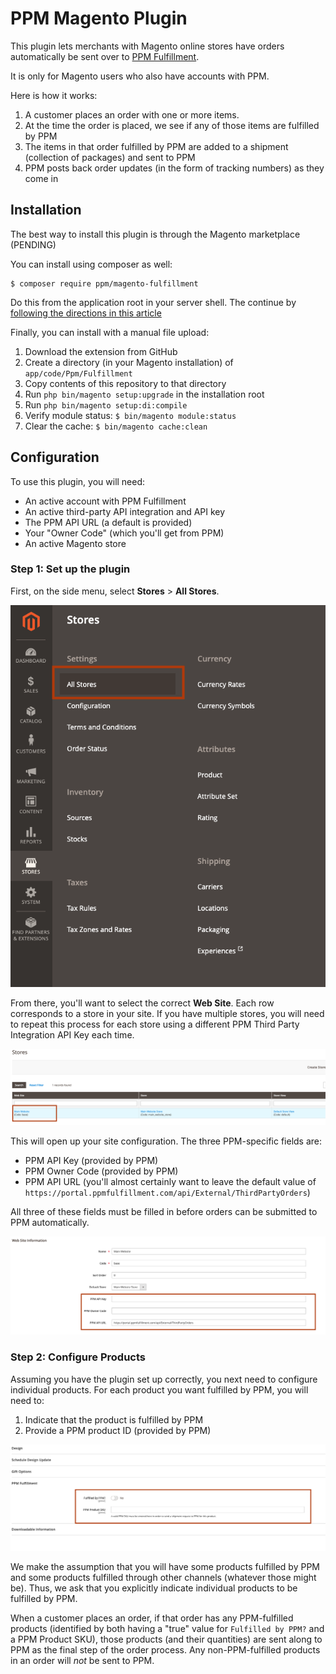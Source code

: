 # PPM Magento Plugin

This plugin lets merchants with Magento online stores have orders automatically
be sent over to [PPM Fulfillment](http://home.ppmfulfillment.com/).

It is only for Magento users who also have accounts with PPM.

Here is how it works:

1. A customer places an order with one or more items.
2. At the time the order is placed, we see if any of those items are fulfilled
   by PPM
3. The items in that order fulfilled by PPM are added to a shipment (collection
   of packages) and sent to PPM
4. PPM posts back order updates (in the form of tracking numbers) as they come
   in

## Installation

The best way to install this plugin is through the Magento marketplace (PENDING)

You can install using composer as well:

```
$ composer require ppm/magento-fulfillment
```

Do this from the application root in your server shell. The continue by
[following the directions in this
article](https://devdocs.magento.com/extensions/install/)

Finally, you can install with a manual file upload:

1. Download the extension from GitHub
2. Create a directory (in your Magento installation) of `app/code/Ppm/Fulfillment`
3. Copy contents of this repository to that directory
4. Run `php bin/magento setup:upgrade` in the installation root
5. Run `php bin/magento setup:di:compile`
6. Verify module status: `$ bin/magento module:status`
7. Clear the cache: `$ bin/magento cache:clean`

## Configuration

To use this plugin, you will need:

+ An active account with PPM Fulfillment
+ An active third-party API integration and API key
+ The PPM API URL (a default is provided)
+ Your "Owner Code" (which you'll get from PPM)
+ An active Magento store

### Step 1: Set up the plugin

First, on the side menu, select **Stores** > **All Stores**.

![](/readme-assets/01-stores-menu.png)

From there, you'll want to select the correct **Web Site**. Each row corresponds
to a store in your site. If you have multiple stores, you will need to repeat
this process for each store using a different PPM Third Party Integration API
Key each time.

![](/readme-assets/02-stores-view.png)

This will open up your site configuration. The three PPM-specific fields are:

+ PPM API Key (provided by PPM)
+ PPM Owner Code (provided by PPM)
+ PPM API URL (you'll almost certainly want to leave the default value of
  `https://portal.ppmfulfillment.com/api/External/ThirdPartyOrders`)

All three of these fields must be filled in before orders can be submitted to
PPM automatically.

![](/readme-assets/03-store-config.png)

### Step 2: Configure Products

Assuming you have the plugin set up correctly, you next need to configure
individual products. For each product you want fulfilled by PPM, you will need
to:

1. Indicate that the product is fulfilled by PPM
2. Provide a PPM product ID (provided by PPM)

![](/readme-assets/04-product-configuration.png)

We make the assumption that you will have some products fulfilled by PPM and
some products fulfilled through other channels (whatever those might be). Thus,
we ask that you explicitly indicate individual products to be fulfilled by PPM.

When a customer places an order, if that order has any PPM-fulfilled products
(identified by both having a "true" value for `Fulfilled by PPM?` and a PPM
Product SKU), those products (and their quantities) are sent along to PPM as the
final step of the order process. Any non-PPM-fulfilled products in an order will
*not* be sent to PPM.
